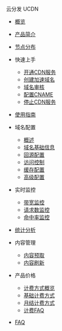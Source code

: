 <div class="sidebar_title icon__ucdn"> 云分发 UCDN</div>

* [概览](/ucdn/README) 
* [产品简介](/ucdn/intro)
* [节点分布](/ucdn/node)  
* 快速上手    
     * [开通CDN服务](/ucdn/quick/open)
     * [创建加速域名](/ucdn/quick/create)
     * [域名审核](/ucdn/quick/check)
     * [配置CNAME](/ucdn/quick/cname)
     * [停止CDN服务](/ucdn/quick/stop)  
* [使用指南](/ucdn/guide)    
* 域名配置
    * [概述](/ucdn/domain/domain1)
    * [域名基础信息](/ucdn/domain/basic)
    * [回源配置](/ucdn/domain/config/config)      
    * [访问控制](/ucdn/domain/config/control)  
    * [缓存配置](/ucdn/domain/config/cache)   
    * [高级配置](/ucdn/domain/config/more)   
* 实时监控
    * [带宽监控](/ucdn/monitor/bandwidth)
    * [请求数监控](/ucdn/monitor/request)
    * [命中率监控](/ucdn/monitor/hitrate)
* [统计分析 ](/ucdn/statistics/flow) 
* 内容管理 
    * [内容预取](/ucdn/content/prefetch)   
    * [内容刷新](/ucdn/content/refresh)             
* 产品价格    
    * [计费方式概览](/ucdn/charge/type)
    * [基础计费方式](/ucdn/charge/flowday)
    * [月结计费方式](/ucdn/charge/month)
    * [计费FAQ](/ucdn/charge/faq)	    
* [FAQ](/ucdn/faq)
  
  ​    
  


​    

